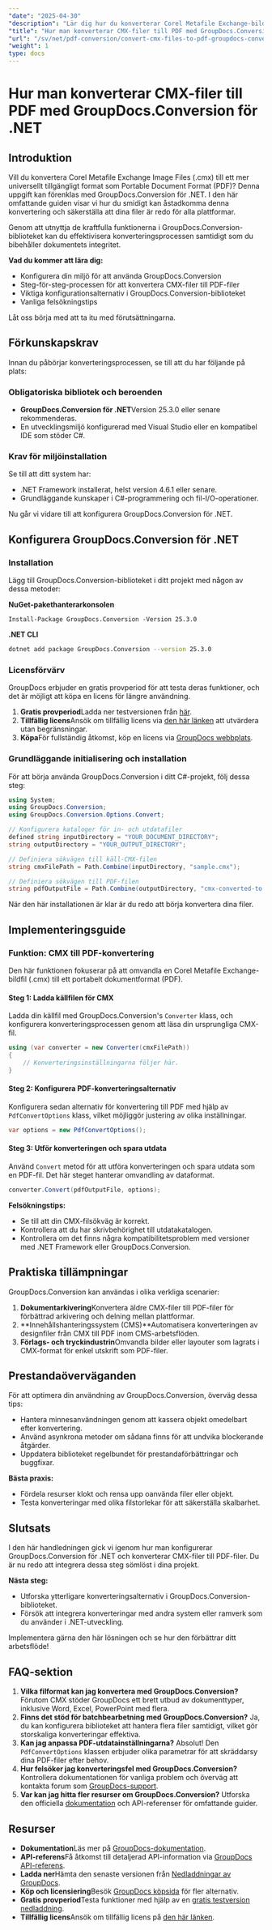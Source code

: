 ```yaml
---
"date": "2025-04-30"
"description": "Lär dig hur du konverterar Corel Metafile Exchange-bildfiler (.cmx) till PDF med GroupDocs.Conversion för .NET. Följ vår steg-för-steg-guide och optimera ditt arbetsflöde för dokumentkonvertering."
"title": "Hur man konverterar CMX-filer till PDF med GroupDocs.Conversion för .NET | Omfattande guide"
"url": "/sv/net/pdf-conversion/convert-cmx-files-to-pdf-groupdocs-conversion-dotnet/"
"weight": 1
type: docs
---
```

# Hur man konverterar CMX-filer till PDF med GroupDocs.Conversion för .NET

## Introduktion

Vill du konvertera Corel Metafile Exchange Image Files (.cmx) till ett mer universellt tillgängligt format som Portable Document Format (PDF)? Denna uppgift kan förenklas med GroupDocs.Conversion för .NET. I den här omfattande guiden visar vi hur du smidigt kan åstadkomma denna konvertering och säkerställa att dina filer är redo för alla plattformar.

Genom att utnyttja de kraftfulla funktionerna i GroupDocs.Conversion-biblioteket kan du effektivisera konverteringsprocessen samtidigt som du bibehåller dokumentets integritet. 

**Vad du kommer att lära dig:**
- Konfigurera din miljö för att använda GroupDocs.Conversion
- Steg-för-steg-processen för att konvertera CMX-filer till PDF-filer
- Viktiga konfigurationsalternativ i GroupDocs.Conversion-biblioteket
- Vanliga felsökningstips

Låt oss börja med att ta itu med förutsättningarna.

## Förkunskapskrav

Innan du påbörjar konverteringsprocessen, se till att du har följande på plats:

### Obligatoriska bibliotek och beroenden
- **GroupDocs.Conversion för .NET**Version 25.3.0 eller senare rekommenderas.
- En utvecklingsmiljö konfigurerad med Visual Studio eller en kompatibel IDE som stöder C#.

### Krav för miljöinstallation
Se till att ditt system har:
- .NET Framework installerat, helst version 4.6.1 eller senare.
- Grundläggande kunskaper i C#-programmering och fil-I/O-operationer.

Nu går vi vidare till att konfigurera GroupDocs.Conversion för .NET.

## Konfigurera GroupDocs.Conversion för .NET

### Installation

Lägg till GroupDocs.Conversion-biblioteket i ditt projekt med någon av dessa metoder:

**NuGet-pakethanterarkonsolen**
```shell
Install-Package GroupDocs.Conversion -Version 25.3.0
```

**.NET CLI**
```bash
dotnet add package GroupDocs.Conversion --version 25.3.0
```

### Licensförvärv
GroupDocs erbjuder en gratis provperiod för att testa deras funktioner, och det är möjligt att köpa en licens för längre användning.

1. **Gratis provperiod**Ladda ner testversionen från [här](https://releases.groupdocs.com/conversion/net/).
2. **Tillfällig licens**Ansök om tillfällig licens via [den här länken](https://purchase.groupdocs.com/temporary-license/) att utvärdera utan begränsningar.
3. **Köpa**För fullständig åtkomst, köp en licens via [GroupDocs webbplats](https://purchase.groupdocs.com/buy).

### Grundläggande initialisering och installation
För att börja använda GroupDocs.Conversion i ditt C#-projekt, följ dessa steg:

```csharp
using System;
using GroupDocs.Conversion;
using GroupDocs.Conversion.Options.Convert;

// Konfigurera kataloger för in- och utdatafiler
defined string inputDirectory = "YOUR_DOCUMENT_DIRECTORY";
string outputDirectory = "YOUR_OUTPUT_DIRECTORY";

// Definiera sökvägen till käll-CMX-filen
string cmxFilePath = Path.Combine(inputDirectory, "sample.cmx");

// Definiera sökvägen till PDF-filen
string pdfOutputFile = Path.Combine(outputDirectory, "cmx-converted-to.pdf");
```
När den här installationen är klar är du redo att börja konvertera dina filer.

## Implementeringsguide

### Funktion: CMX till PDF-konvertering
Den här funktionen fokuserar på att omvandla en Corel Metafile Exchange-bildfil (.cmx) till ett portabelt dokumentformat (PDF).

#### Steg 1: Ladda källfilen för CMX
Ladda din källfil med GroupDocs.Conversion's `Converter` klass, och konfigurera konverteringsprocessen genom att läsa din ursprungliga CMX-fil.

```csharp
using (var converter = new Converter(cmxFilePath))
{
    // Konverteringsinställningarna följer här.
}
```
#### Steg 2: Konfigurera PDF-konverteringsalternativ
Konfigurera sedan alternativ för konvertering till PDF med hjälp av `PdfConvertOptions` klass, vilket möjliggör justering av olika inställningar.

```csharp
var options = new PdfConvertOptions();
```
#### Steg 3: Utför konverteringen och spara utdata
Använd `Convert` metod för att utföra konverteringen och spara utdata som en PDF-fil. Det här steget hanterar omvandling av dataformat.

```csharp
converter.Convert(pdfOutputFile, options);
```
**Felsökningstips:**
- Se till att din CMX-filsökväg är korrekt.
- Kontrollera att du har skrivbehörighet till utdatakatalogen.
- Kontrollera om det finns några kompatibilitetsproblem med versioner med .NET Framework eller GroupDocs.Conversion.

## Praktiska tillämpningar
GroupDocs.Conversion kan användas i olika verkliga scenarier:
1. **Dokumentarkivering**Konvertera äldre CMX-filer till PDF-filer för förbättrad arkivering och delning mellan plattformar.
2. **Innehållshanteringssystem (CMS)**Automatisera konverteringen av designfiler från CMX till PDF inom CMS-arbetsflöden.
3. **Förlags- och tryckindustrin**Omvandla bilder eller layouter som lagrats i CMX-format för enkel utskrift som PDF-filer.

## Prestandaöverväganden
För att optimera din användning av GroupDocs.Conversion, överväg dessa tips:
- Hantera minnesanvändningen genom att kassera objekt omedelbart efter konvertering.
- Använd asynkrona metoder om sådana finns för att undvika blockerande åtgärder.
- Uppdatera biblioteket regelbundet för prestandaförbättringar och buggfixar.

**Bästa praxis:**
- Fördela resurser klokt och rensa upp oanvända filer eller objekt.
- Testa konverteringar med olika filstorlekar för att säkerställa skalbarhet.

## Slutsats
I den här handledningen gick vi igenom hur man konfigurerar GroupDocs.Conversion för .NET och konverterar CMX-filer till PDF-filer. Du är nu redo att integrera dessa steg sömlöst i dina projekt.

**Nästa steg:**
- Utforska ytterligare konverteringsalternativ i GroupDocs.Conversion-biblioteket.
- Försök att integrera konverteringar med andra system eller ramverk som du använder i .NET-utveckling.

Implementera gärna den här lösningen och se hur den förbättrar ditt arbetsflöde!

## FAQ-sektion
1. **Vilka filformat kan jag konvertera med GroupDocs.Conversion?**
   Förutom CMX stöder GroupDocs ett brett utbud av dokumenttyper, inklusive Word, Excel, PowerPoint med flera.
2. **Finns det stöd för batchbearbetning med GroupDocs.Conversion?**
   Ja, du kan konfigurera biblioteket att hantera flera filer samtidigt, vilket gör storskaliga konverteringar effektiva.
3. **Kan jag anpassa PDF-utdatainställningarna?**
   Absolut! Den `PdfConvertOptions` klassen erbjuder olika parametrar för att skräddarsy dina PDF-filer efter behov.
4. **Hur felsöker jag konverteringsfel med GroupDocs.Conversion?**
   Kontrollera dokumentationen för vanliga problem och överväg att kontakta forum som [GroupDocs-support](https://forum.groupdocs.com/c/conversion/10).
5. **Var kan jag hitta fler resurser om GroupDocs.Conversion?**
   Utforska den officiella [dokumentation](https://docs.groupdocs.com/conversion/net/) och API-referenser för omfattande guider.

## Resurser
- **Dokumentation**Läs mer på [GroupDocs-dokumentation](https://docs.groupdocs.com/conversion/net/).
- **API-referens**Få åtkomst till detaljerad API-information via [GroupDocs API-referens](https://reference.groupdocs.com/conversion/net/).
- **Ladda ner**Hämta den senaste versionen från [Nedladdningar av GroupDocs](https://releases.groupdocs.com/conversion/net/).
- **Köp och licensiering**Besök [GroupDocs köpsida](https://purchase.groupdocs.com/buy) för fler alternativ.
- **Gratis provperiod**Testa funktioner med hjälp av en [gratis testversion nedladdning](https://releases.groupdocs.com/conversion/net/).
- **Tillfällig licens**Ansök om tillfällig licens på [den här länken](https://purchase.groupdocs.com/temporary-license/).
